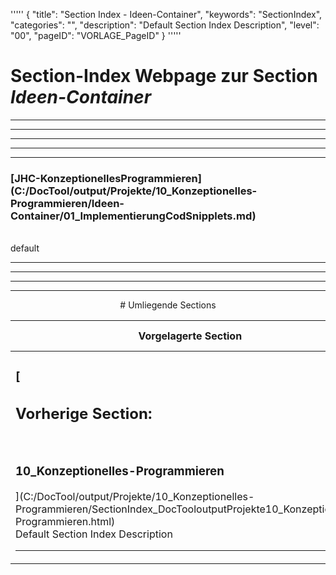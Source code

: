 '''''
{
"title": "Section Index - Ideen-Container",
"keywords": "SectionIndex",
"categories": "",
"description": "Default Section Index Description",
"level": "00",
"pageID": "VORLAGE_PageID"
}
'''''


<h1>Section-Index Webpage zur Section <i>Ideen-Container</i></h1>

<hr><hr><hr><hr><hr>


<h3>[JHC-KonzeptionellesProgrammieren](C:/DocTool/output/Projekte/10_Konzeptionelles-Programmieren/Ideen-Container/01_ImplementierungCodSnipplets.md)</h3><br>default<hr><center><hr><hr><hr> # Umliegende Sections
 </h2><br><table><thead> <tr> <th><center>Vorgelagerte Section</center></th> <th><center>Nachgelagerte Section</center></th></tr></thead><tbody><tr><td><h3>[<h2>Vorherige Section:</h2><br><h3>10_Konzeptionelles-Programmieren</h3>](C:/DocTool/output/Projekte/10_Konzeptionelles-Programmieren/SectionIndex_DocTooloutputProjekte10_Konzeptionelles-Programmieren.html)</h3><br>Default Section Index Description<hr></td><td>Es gibt keine weiteren Unterordner</td></tr></tbody></table>